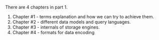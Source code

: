There are 4 chapters in part 1.

1. Chapter #1 - terms explanation and how we can try to achieve them.
2. Chapter #2 - different data models and query languages.
3. Chapter #3 - internals of storage engines. 
4. Chapter #4 - formats for data encoding
